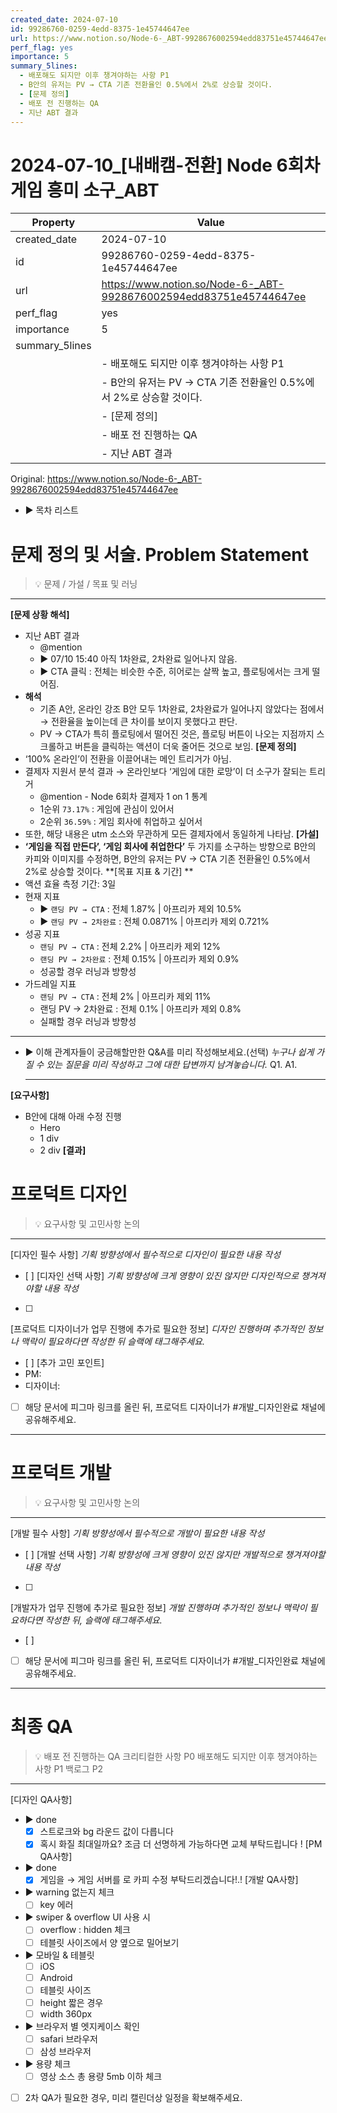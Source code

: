 ```yaml
---
created_date: 2024-07-10
id: 99286760-0259-4edd-8375-1e45744647ee
url: https://www.notion.so/Node-6-_ABT-9928676002594edd83751e45744647ee
perf_flag: yes
importance: 5
summary_5lines:
  - 배포해도 되지만 이후 챙겨야하는 사항 P1
  - B안의 유저는 PV → CTA 기존 전환율인 0.5%에서 2%로 상승할 것이다.
  - [문제 정의]
  - 배포 전 진행하는 QA
  - 지난 ABT 결과
---
```


# 2024-07-10_[내배캠-전환] Node 6회차 게임 흥미 소구_ABT

| Property | Value |
| --- | --- |
| created_date | 2024-07-10 |
| id | 99286760-0259-4edd-8375-1e45744647ee |
| url | https://www.notion.so/Node-6-_ABT-9928676002594edd83751e45744647ee |
| perf_flag | yes |
| importance | 5 |
| summary_5lines | |
|  | - 배포해도 되지만 이후 챙겨야하는 사항 P1 |
|  | - B안의 유저는 PV → CTA 기존 전환율인 0.5%에서 2%로 상승할 것이다. |
|  | - [문제 정의] |
|  | - 배포 전 진행하는 QA |
|  | - 지난 ABT 결과 |

Original: https://www.notion.so/Node-6-_ABT-9928676002594edd83751e45744647ee

- ▶ 목차 리스트

#  문제 정의 및 서술. Problem Statement
> 💡 문제 / 가설 / 목표 및 러닝

  ---
  **[문제 상황 해석]**
  - 지난 ABT 결과
    - @mention
    - ▶ 07/10 15:40 아직 1차완료, 2차완료 일어나지 않음. 
    - ▶ CTA 클릭 : 전체는 비슷한 수준, 히어로는 살짝 높고, 플로팅에서는 크게 떨어짐. 
  - **해석**
    - 기존 A안, 온라인 강조 B안 모두 1차완료, 2차완료가 일어나지 않았다는 점에서
→ 전환율을 높이는데 큰 차이를 보이지 못했다고 판단.
    - PV → CTA가 특히 플로팅에서 떨어진 것은, 
플로팅 버튼이 나오는 지점까지 스크롤하고 버튼을 클릭하는 액션이 더욱 줄어든 것으로 보임. 
  **[문제 정의]**
  - ‘100% 온라인’이 전환을 이끌어내는 메인 트리거가 아님. 
  - 결제자 지원서 분석 결과 → 온라인보다 ‘게임에 대한 로망’이 더 소구가 잘되는 트리거
    - @mention - Node 6회차 결제자 1 on 1 통계
    - 1순위 `73.17%` : 게임에 관심이 있어서
    - 2순위 `36.59%` : 게임 회사에 취업하고 싶어서
  - 또한, 해당 내용은 utm 소스와 무관하게 모든 결제자에서 동일하게 나타남. 
  **[가설]**
  - **‘게임을 직접 만든다’, ‘게임 회사에 취업한다’** 두 가지를 소구하는 방향으로 
B안의 카피와 이미지를 수정하면, 
B안의 유저는 PV → CTA 기존 전환율인 0.5%에서 2%로 상승할 것이다. 
  **[목표 지표 & 기간] **
  - 액션 효율 측정 기간: 3일
  - 현재 지표
    - ▶ `랜딩 PV → CTA` : 전체 1.87% | 아프리카 제외 10.5%
    - ▶ `랜딩 PV → 2차완료` : 전체 0.0871% | 아프리카 제외 0.721%
  - 성공 지표
    - `랜딩 PV → CTA` : 전체 2.2% | 아프리카 제외 12%
    - `랜딩 PV → 2차완료` : 전체 0.15% | 아프리카 제외 0.9%
    - 성공할 경우 러닝과 방향성
  - 가드레일 지표
    - `랜딩 PV → CTA` : 전체 2% | 아프리카 제외 11%
    - 랜딩 PV → 2차완료 : 전체 0.1% | 아프리카 제외 0.8%
    - 실패할 경우 러닝과 방향성

  ---
  - ▶ 이해 관계자들이 궁금해할만한 Q&A를 미리 작성해보세요.(선택)
    *누구나 쉽게 가질 수 있는 질문을 미리 작성하고 그에 대한 답변까지 남겨놓습니다.*
    Q1.
    A1.

    ---
  **[요구사항]**
  - B안에 대해 아래 수정 진행 
    - Hero
    - 1 div 
    - 2 div
  **[결과]**

#  프로덕트 디자인
> 💡 요구사항 및 고민사항 논의

  ---
  [디자인 필수 사항]
  *기획 방향성에서 필수적으로 디자인이 필요한 내용 작성*
  - [ ] 
  [디자인 선택 사항]
  *기획 방향성에 크게 영향이 있진 않지만 디자인적으로 챙겨져야할 내용 작성*
  - [ ] 
  [프로덕트 디자이너가 업무 진행에 추가로 필요한 정보]
  *디자인 진행하며 추가적인 정보나 맥락이 필요하다면 작성한 뒤 슬랙에 태그해주세요.*
  - [ ] 
  [추가 고민 포인트]
  - PM:
  - 디자이너: 
  - [ ] 해당 문서에 피그마 링크를 올린 뒤, 프로덕트 디자이너가 #개발_디자인완료 채널에 공유해주세요.

---

#  프로덕트 개발
> 💡 요구사항 및 고민사항 논의

  ---
  [개발 필수 사항]
  *기획 방향성에서 필수적으로 개발이 필요한 내용 작성*
  - [ ] 
  [개발 선택 사항]
  *기획 방향성에 크게 영향이 있진 않지만 개발적으로 챙겨져야할 내용 작성*
  - [ ] 
  [개발자가 업무 진행에 추가로 필요한 정보]
  *개발 진행하며 추가적인 정보나 맥락이 필요하다면 작성한 뒤, 슬랙에 태그해주세요.*
  - [ ] 
  - [ ] 해당 문서에 피그마 링크를 올린 뒤, 프로덕트 디자이너가 #개발_디자인완료 채널에 공유해주세요.

---

#  최종 QA
> 💡 배포 전 진행하는 QA
크리티컬한 사항 P0
배포해도 되지만 이후 챙겨야하는 사항 P1
백로그 P2

  ---
  [디자인 QA사항]
  - ▶ done
    - [x] 스트로크와 bg 라운드 값이 다릅니다
    - [x] 혹시 화질 최대일까요? 조금 더 선명하게 가능하다면 교체 부탁드립니다 !
  [PM QA사항]
  - ▶ done
    - [x] 게임을 → 게임 서버를
로 카피 수정 부탁드리겠습니다!.! 
  [개발 QA사항]
  - ▶ warning 없는지 체크
    - [ ] key 에러
  - ▶ swiper & overflow UI 사용 시 
    - [ ] overflow : hidden 체크 
    - [ ] 테블릿 사이즈에서 양 옆으로 밀어보기 
  - ▶ 모바일 & 테블릿
    - [ ] iOS
    - [ ] Android
    - [ ] 테블릿 사이즈
    - [ ] height 짧은 경우 
    - [ ] width 360px 
  - ▶ 브라우저 별 엣지케이스 확인
    - [ ] safari 브라우저
    - [ ] 삼성 브라우저
  - ▶ 용량 체크
    - [ ] 영상 소스 총 용량 5mb 이하 체크 
  - [ ] 2차 QA가 필요한 경우, 미리 캘린더상 일정을 확보해주세요.
